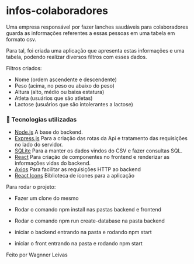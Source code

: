 # infos-colaboradores

Uma empresa responsável por fazer lanches saudáveis para
colaboradores guarda as informações referentes a essas pessoas em
uma tabela em formato csv.

Para tal, foi criada uma aplicação que apresenta estas informações e uma tabela, podendo realizar diversos filtros com esses dados.

Filtros criados: 
* Nome (ordem ascendente e descendente)
* Peso (acima, no peso ou abaixo do peso)
* Altura (alto, médio ou baixa estatura)
* Atleta (usuários que são atletas)
* Lactose (usuários que são intolerantes a lactose)

### :rocket: Tecnologias utilizadas

<ul>
<li><a href="https://nodejs.org/en/" rel="nofollow">Node.js</a> A base do backend.</li>
  <li><a href="https://expressjs.com/pt-br/" rel="nofollow">Express.js</a> Para a criação das rotas da Api e tratamento das requisições no lado do servidor.</li>
  <li><a href="https://www.sqlite.org/" rel="nofollow">SQLite</a> Para a manter os dados vindos do CSV e fazer consultas SQL.</li>
  <li><a href="https://reactjs.org" rel="nofollow">React</a> Para criação de componentes no frontend e renderizar as informações vidas do backend.</li>
  <li><a href="https://github.com/axios/axios" rel="nofollow">Axios</a> Para facilitar as requisições HTTP ao backend</li>
  <li><a href="https://react-icons.github.io/react-icons/" rel="nofollow">React Icons</a> Biblioteca de ícones para a aplicação</li>
  
</ul>

Para rodar o projeto:
* Fazer um clone do mesmo
* Rodar o comando npm install nas pastas backend e frontend
* Rodar o comando npm run create-database na pasta backend

* iniciar o backend entrando na pasta e rodando npm start
* iniciar o front entrando na pasta e rodando npm start

Feito por Wagnner Leivas
